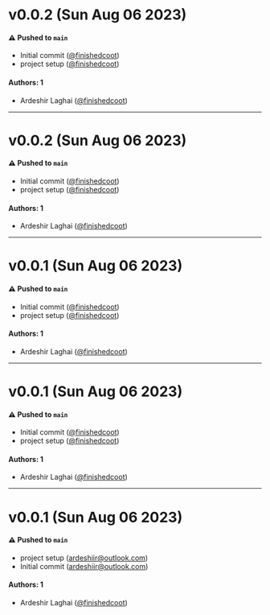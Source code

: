 # v0.0.2 (Sun Aug 06 2023)

#### ⚠️ Pushed to `main`

- Initial commit ([@finishedcoot](https://github.com/finishedcoot))
- project setup ([@finishedcoot](https://github.com/finishedcoot))

#### Authors: 1

- Ardeshir Laghai ([@finishedcoot](https://github.com/finishedcoot))

---

# v0.0.2 (Sun Aug 06 2023)

#### ⚠️ Pushed to `main`

- Initial commit ([@finishedcoot](https://github.com/finishedcoot))
- project setup ([@finishedcoot](https://github.com/finishedcoot))

#### Authors: 1

- Ardeshir Laghai ([@finishedcoot](https://github.com/finishedcoot))

---

# v0.0.1 (Sun Aug 06 2023)

#### ⚠️ Pushed to `main`

- Initial commit ([@finishedcoot](https://github.com/finishedcoot))
- project setup ([@finishedcoot](https://github.com/finishedcoot))

#### Authors: 1

- Ardeshir Laghai ([@finishedcoot](https://github.com/finishedcoot))

---

# v0.0.1 (Sun Aug 06 2023)

#### ⚠️ Pushed to `main`

- Initial commit ([@finishedcoot](https://github.com/finishedcoot))
- project setup ([@finishedcoot](https://github.com/finishedcoot))

#### Authors: 1

- Ardeshir Laghai ([@finishedcoot](https://github.com/finishedcoot))

---

# v0.0.1 (Sun Aug 06 2023)

#### ⚠️ Pushed to `main`

- project setup (ardeshiir@outlook.com)
- Initial commit (ardeshiir@outlook.com)

#### Authors: 1

- Ardeshir Laghai ([@finishedcoot](https://github.com/finishedcoot))
